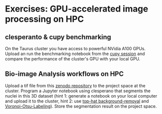 # Exercises: GPU-accelerated image processing on HPC

## clesperanto & cupy benchmarking

On the Taurus cluster you have access to powerful NVidia A100 GPUs. Upload an run the benchmarking notebook from the [cupy session](https://github.com/BiAPoL/PoL-BioImage-Analysis-TS-GPU-Accelerated-Image-Analysis/tree/main/docs/25_cupy) and compare the performance of the cluster's GPU with your local GPU.

## Bio-image Analysis workflows on HPC

Upload a tif file from this [zenodo repository](https://zenodo.org/record/5837363) to the project space at the cluster. Program a Jupyter notebook using clesperano that segments the nuclei in this 3D dataset (hint 1: generate a notebook on your local computer and upload it to the cluster, hint 2: use [top-hat background-removal](https://haesleinhuepf.github.io/BioImageAnalysisNotebooks/18_image_filtering/03_background_removal.html) and [Voronoi-Otsu-Labeling](https://haesleinhuepf.github.io/BioImageAnalysisNotebooks/20_image_segmentation/11_voronoi_otsu_labeling.html)). Store the segmentation result on the project space.
